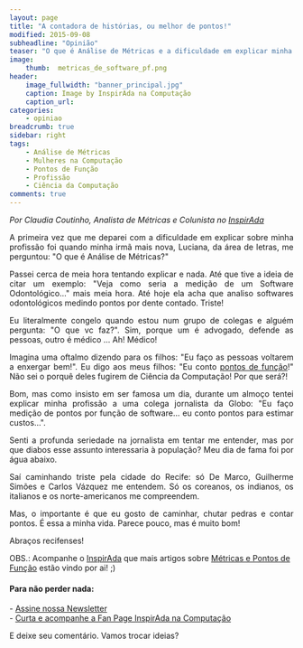 ```yaml
---
layout: page
title: "A contadora de histórias, ou melhor de pontos!"
modified: 2015-09-08
subheadline: "Opinião"
teaser: "O que é Análise de Métricas e a dificuldade em explicar minha profissão"
image:
    thumb:  metricas_de_software_pf.png
header:
    image_fullwidth: "banner_principal.jpg"
    caption: Image by InspirAda na Computação
    caption_url: 
categories:
    - opiniao
breadcrumb: true
sidebar: right
tags:
    - Análise de Métricas
    - Mulheres na Computação
    - Pontos de Função
    - Profissão
    - Ciência da Computação
comments: true 
---
```


<p style='font-style:italic;'>Por Claudia Coutinho, Analista de Métricas e Colunista no <a href="http://inspiradanacomputacao.com/" target="_blank">InspirAda</a></p>

<p align="justify">A primeira vez que me deparei com a dificuldade em explicar sobre minha profissão foi quando minha irmã mais nova, Luciana, da área de letras, me perguntou: "O que é Análise de Métricas?" </p>

<p align="justify">Passei cerca de meia hora tentando explicar e nada.  Até que tive a ideia de citar um exemplo: "Veja como seria a medição de um Software Odontológico..." mais meia hora.  Até hoje ela acha que analiso softwares odontológicos medindo pontos por dente contado. Triste!</p>

<p align="justify">Eu literalmente congelo quando estou num grupo de colegas e alguém pergunta: "O que vc faz?". 
Sim, porque um é advogado, defende as pessoas, outro é médico ... Ah! Médico! </p>

<p align="justify">Imagina uma oftalmo dizendo para os filhos: "Eu faço as pessoas voltarem a enxergar bem!". Eu digo aos meus filhos: "Eu conto <a href="https://pt.wikipedia.org/wiki/An%C3%A1lise_de_pontos_de_fun%C3%A7%C3%A3o" target="_blank">pontos de função</a>!" Não sei o porquê deles fugirem de Ciência da Computação! Por que será?! </p> 

<p align="justify">Bom, mas como insisto em ser famosa um dia, durante um almoço tentei explicar minha profissão a uma colega jornalista da Globo: "Eu faço medição de pontos por função de software... eu conto pontos para estimar custos...". </p>

<p align="justify">Senti a profunda seriedade na jornalista em tentar me entender, mas por que diabos esse assunto interessaria à população? Meu dia de fama foi por água abaixo. </p>

<p align="justify">Saí caminhando triste pela cidade do Recife: só De Marco, Guilherme Simões e Carlos Vázquez me entendem. Só os coreanos, os indianos, os italianos e os norte-americanos me compreendem. </p>

<p align="justify">Mas, o importante é que eu gosto de caminhar, chutar pedras e contar pontos. É essa a minha vida. Parece pouco, mas é muito bom! </p>

Abraços recifenses!

OBS.: Acompanhe o <a href="http://inspiradanacomputacao.com/" target="_blank">InspirAda</a> que mais artigos sobre <a href="https://pt.wikipedia.org/wiki/An%C3%A1lise_de_pontos_de_fun%C3%A7%C3%A3o" target="_blank">Métricas e Pontos de Função</a> estão vindo por ai! ;)

<h4> Para não perder nada: </h4>
<p>
- <a href="http://inspiradanacomputacao.us11.list-manage1.com/subscribe?u=e6a849e909bc803ed73b456c2&id=a85bc7db3b" target="_blank">Assine nossa Newsletter</a> <br />
- <a href="https://www.facebook.com/InspiradaNaComputacao" target="_blank">Curta e acompanhe a Fan Page InspirAda na Computação</a><br />
</p>
E deixe seu comentário. Vamos trocar ideias?